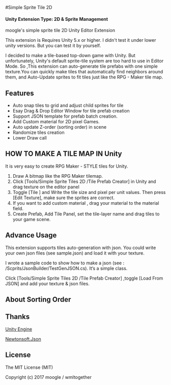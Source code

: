 #Simple Sprite Tile 2D

#### Unity Extension Type: 2D & Sprite Management

moogle's simple sprite tile 2D Unity Editor Extension

This extension is Requires Unity 5.x or higher. I didn't test it under lower unity versions.
But you can test it by yourself.

I decided to make a tile-based top-down game with Unity. But unfortunately, Unity's default sprite-tile system are too hard to use in Editor Mode. So ,This extension can auto-generate tile prefabs with one simple texture.You can quickly make tiles that automatically find neighbors around them, and Auto-Update sprites to fit tiles just like the RPG - Maker tile map.

## Features

* Auto snap tiles to grid and adjust child sprites for tile
* Esay Drag & Drop Editor Window for tile prefab creation
* Support JSON template for prefab batch creation.
* Add Custom material for 2D pixel Games.
* Auto update Z-order (sorting order) in scene
* Randomize tiles creation
* Lower Draw call

## HOW TO MAKE A TILE MAP IN Unity
It is very easy to create RPG  Maker - STYLE tiles for Unity.

1) Draw A bitmap like the RPG Maker tilemap.
2) Click [Tools/Simple Sprite Tiles 2D /Tile Prefab Creator] in Unity and drag texture on the editor panel
3) Toggle [Tile ] and Write the tile size and pixel per unit values. Then press [Edit Texture], make sure the sprites are correct.
4) If you want to add custom material , drag your material to the material field.
5) Create Prefab, Add Tile Panel, set the tile-layer name and drag tiles to your game scene.


## Advance Usage
This extension supports tiles auto-generation with json. You could write your own json files (see sample.json) and load it with your texture.

I wrote a sample code to show how to make a json (see : /Scprits/JsonBuilder/TestGenJSON.cs). It‘s a simple class.

Click [Tools/Simple Sprite Tiles 2D /Tile Prefab Creator] ,toggle [Load From JSON] and add your texture & json files.



## About Sorting Order

## Thanks
[Unity Engine](https://unity3d.com/)

[Newtonsoft.Json](https://github.com/JamesNK/Newtonsoft.Json)

## License
The MIT License (MIT)

Copyright (c) 2017 moogle / wmltogether

